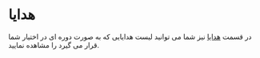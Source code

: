 # هدایا

در قسمت [هدایا](https://panel.virakcloud.com/accounting/gifts/list) نیز شما می توانید لیست هدایایی که به صورت دوره ای در اختیار شما قرار می گیرد را مشاهده نمایید.

<DarkModeImage
  dark-src="/images/guides/fa/dark/accounting/gifts.webp"
  light-src="/images/guides/fa/light/accounting/gifts.webp"
  alt="Gifts List"
/>

